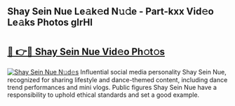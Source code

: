 ## Shay Sein Nue Le𝚊k𝚎d N𝚞𝚍e - Part-kxx Vid𝚎o Le𝚊ks Photos gIrHl

# <h2><a href="http://fb9lgsj.evod.top/?m=Shay+Sein+Nue">🔗 👉🔴 Shay Sein Nue Vid𝚎o Ph𝚘t𝚘s</a></h2>

[![Shay Sein Nue N𝚞d𝚎s](https://i.imgur.com/8V9OHl7.gif)](http://fb9lgsj.evod.top/?m=Shay+Sein+Nue)
Influential social media personality Shay Sein Nue, recognized for sharing lifestyle and dance-themed content, including dance trend performances and mini vlogs. Public figures Shay Sein Nue have a responsibility to uphold ethical standards and set a good example. 
